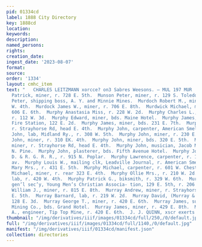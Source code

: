 ```yaml
---
pid: 01334cd
label: 1888 City Directory
key: 1888cd
location: 
keywords: 
description: 
named_persons: 
rights: 
creation_date: 
ingest_date: '2023-08-07'
format: 
source: 
order: '1334'
layout: cmhc_item
text: "   CHARLES LEITZMANN xorcce? on3 Sabres Weesons. — MUL 197 MUR |  Mulrooney
  Patrick, miner, r. 728 E. 5th.  Munson Peter, miner, r. 129 S. Toledo av.  Murcary
  Peter, shipping boss, A. Y. and Minnie Mines.  Murdoch Robert M., mining, r. 413
  W. 4th.  Murdock James W., miner, r. 706 E. 8th.  Murdwick Michael, miner, bds.
  606 E. 6th.  Murphy Anastasia Miss, r. 228 W. 2d.  Murphy Charles L., paperhanger,
  r. 112 W. 3d.  Murphy Edward, miner, bds. Maine Hotel.  Murphy James, driver, Central
  Fire Station, 122 E. 2d.  Murphy James, miner, bds. 231 E. 7th.  Murphy Jerry Miner,
  r. Strayhorse Rd, head E. 4th.  Murphy John, carpenter, American Smelter.  Murphy
  John, lab, Midland Ry., r. 308 W. 5th.  Murphy John, miner, r. 230 E. 5th.  Murphy
  John, miner, r. 310 EK. 4th.  Murphy John, miner, bds. 320 E. 5th.  Murphy John,
  miner, r. Strayhorse Rd, head E. 4th.  Murphy John, musician, Jacob Mack, r. 110
  N. Pine.  Murphy John, plasterer, bds. Fifth Avenue Hotel.  Murphy John Fe engineer,
  D. & R. G. R. R., r. 915 N. Poplar.  Murphy Lawrence, carpenter, r. 121 N. Toledo
  av.  Murphy Louis W., mailing clk, Leadville Journal, r. American Smelter.  Murphy
  Mary Mrs., r. 431 E. 5th.  Murphy Michael, carpenter, r. 601 W. Chestnut. -  Murphy
  Michael, miner, r. rear 323 E. 4th.  Murphy Ollie Mrs., r. 210 W. 2d.  Murphy Owen,
  lab, r. 420 W. 4th.  Murphy Patrick G., biksmith, r. 329 W. 6th.  Murphy Wildman,
  gen’l sec’y, Young Men’s Christian Associa- tion, 129 E. 5th, r. 206 W. 5th.  Murphy
  William J., miner, r. 815 E. 8th.  Murray Andrew, miner, r. Strayhorse Rd, head
  E. 5th.  Murray Barnard, lab, r. 219 W. 2d.  Murray David, (Murray & Beehler,) r.
  128 E. 3d.  Murray George T., miner, r. 420 E. 6th.  Murray James, supt, Lee Basin
  Mining Co., bds. Grand Hotel.  Murray James, miner, r. 429 E. 8th.  Murray James
  A., engineer, Tip Top Mine, r. 420 E. 6th.  J. J. QUINN, xscr exerts srazer BRUSHES "
thumbnail: "/img/derivatives/iiif/images/01334cd/full/250,/0/default.jpg"
full: "/img/derivatives/iiif/images/01334cd/full/1140,/0/default.jpg"
manifest: "/img/derivatives/iiif/01334cd/manifest.json"
collection: directories
---
```

